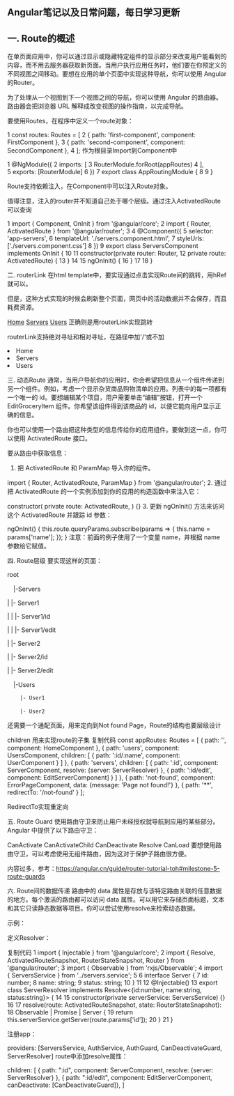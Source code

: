 ## Angular笔记以及日常问题，每日学习更新
## 一. Route的概述
在单页面应用中，你可以通过显示或隐藏特定组件的显示部分来改变用户能看到的内容，而不用去服务器获取新页面。当用户执行应用任务时，他们要在你预定义的不同视图之间移动。要想在应用的单个页面中实现这种导航，你可以使用 Angular 的Router。

为了处理从一个视图到下一个视图之间的导航，你可以使用 Angular 的路由器。路由器会把浏览器 URL 解释成改变视图的操作指南，以完成导航。

要使用Routes，在程序中定义一个route对象：

1 const routes: Routes = [
2   { path: 'first-component', component: FirstComponent },
3   { path: 'second-component', component: SecondComponent },
4 ];
作为根目录Import到Component中


1 @NgModule({
2   imports: [
3     RouterModule.forRoot(appRoutes)
4   ],  
5   exports: [RouterModule]
6 })
7 export class AppRoutingModule {
8 
9 }

Route支持依赖注入，在Component中可以注入Route对象。

值得注意，注入的router并不知道自己处于哪个层级。通过注入ActivatedRoute可以查询


 1 import { Component, OnInit } from '@angular/core';
 2 import { Router, ActivatedRoute } from '@angular/router';
 3 
 4 @Component({
 5   selector: 'app-servers',
 6   templateUrl: './servers.component.html',
 7   styleUrls: ['./servers.component.css']
 8 })
 9 export class ServersComponent implements OnInit {
10 
11   constructor(private router: Router,
12               private route: ActivatedRoute) {
13   }
14 
15   ngOnInit() {
16   }
17 
18 }

 

二. routerLink
在html template中，要实现通过点击实现Route间的跳转，用hRef就可以。

但是，这种方式实现的时候会刷新整个页面，网页中的活动数据并不会保存，而且耗费资源。

<a hRef="/">Home</a>
<a hRef="/servers">Servers</a>
<a hRef="/users">Users</a>
正确则是用routerLink实现跳转

routerLink支持绝对寻址和相对寻址，在路径中加'/'或不加


<li role="presentation"
  routerLinkActive="active"
  [routerLinkActiveOptions]="{exact: true}">
<a routerLink="/">Home</a>
</li>
  <li role="presentation"
  routerLinkActive="active">
  <a routerLink="servers">Servers</a>
</li>
<li role="presentation"
  routerLinkActive="active">
  <a [routerLink]="['users']">Users</a>
</li>

 

三. 动态Route
通常，当用户导航你的应用时，你会希望把信息从一个组件传递到另一个组件。例如，考虑一个显示杂货商品购物清单的应用。列表中的每一项都有一个唯一的 id。要想编辑某个项目，用户需要单击“编辑”按钮，打开一个 EditGroceryItem 组件。你希望该组件得到该商品的 id，以便它能向用户显示正确的信息。

你也可以使用一个路由把这种类型的信息传给你的应用组件。要做到这一点，你可以使用 ActivatedRoute 接口。

要从路由中获取信息：

1. 把 ActivatedRoute 和 ParamMap 导入你的组件。

import { Router, ActivatedRoute, ParamMap } from '@angular/router';
2.  通过把 ActivatedRoute 的一个实例添加到你的应用的构造函数中来注入它：

constructor(
  private route: ActivatedRoute,
) {}
3. 更新 ngOnInit() 方法来访问这个 ActivatedRoute 并跟踪 id 参数：

ngOnInit() {
  this.route.queryParams.subscribe(params => {
    this.name = params['name'];
  });
}
注意：前面的例子使用了一个变量 name，并根据 name 参数给它赋值。

 

四. Route层级
要实现这样的页面：

root

　|-Servers

   |    |- Server1

   |    |       |- Server1/id

   |    |       |- Server1/edit

   |    |- Server2

   |            |- Server2/id

   |            |- Server2/edit

　|-Users

        |- User1

        |- User2　　

还需要一个通配页面，用来定向到Not found Page，Route的结构也要层级设计

children 用来实现route的子集
复制代码
const appRoutes: Routes = [
  { path: '', component: HomeComponent },
  { path: 'users', component: UsersComponent, children: [
    { path: ':id/:name', component: UserComponent }
  ] },
  {
    path: 'servers',
    children: [
    { path: ':id', component: ServerComponent, resolve: {server: ServerResolver} },
    { path: ':id/edit', component: EditServerComponent] }
  ] },
  { path: 'not-found', component: ErrorPageComponent, data: {message: 'Page not found!'} },
  { path: '**', redirectTo: '/not-found' }
];

RedirectTo实现重定向

 

五. Route Guard
使用路由守卫来防止用户未经授权就导航到应用的某些部分。Angular 中提供了以下路由守卫：

CanActivate
CanActivateChild
CanDeactivate
Resolve
CanLoad
要想使用路由守卫，可以考虑使用无组件路由，因为这对于保护子路由很方便。

内容过多，参考：https://angular.cn/guide/router-tutorial-toh#milestone-5-route-guards

 

六. Route间的数据传递
路由中的 data 属性是存放与该特定路由关联的任意数据的地方。每个激活的路由都可以访问 data 属性。可以用它来存储页面标题，文本和其它只读静态数据等项目。你可以尝试使用resolve来检索动态数据。

示例：

定义Resolver：

复制代码
 1 import { Injectable } from '@angular/core';
 2 import { Resolve, ActivatedRouteSnapshot, RouterStateSnapshot, Router } from '@angular/router';
 3 import { Observable } from 'rxjs/Observable';
 4 import { ServersService } from '../servers.service';
 5 
 6 interface Server {
 7     id: number;
 8     name: string;
 9     status: string;
10 }
11 
12 @Injectable()
13 export class ServerResolver implements Resolve<{id:number, name:string, status:string}> {
14 
15     constructor(private serverService: ServersService) {}
16 
17     resolve(route: ActivatedRouteSnapshot, state: RouterStateSnapshot):
18      Observable<Server> | Promise<Server> | Server {
19         return this.serverService.getServer(route.params['id']);
20     }
21 }

注册app：

providers: [ServersService, AuthService, AuthGuard, CanDeactivateGuard, ServerResolver]
route中添加resolve属性：

children: [
      { path: ":id", component: ServerComponent, resolve: {server: ServerResolver} },
      { path: ":id/edit", component: EditServerComponent, canDeactivate: [CanDeactivateGuard]},
]
